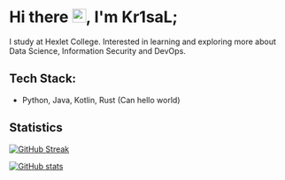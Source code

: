 # Hi there <img src="https://media.giphy.com/media/hvRJCLFzcasrR4ia7z/giphy.gif" width="25px">, I'm Kr1saL;

I study at Hexlet College. Interested in learning and exploring more about Data Science, Information Security and DevOps.

## Tech Stack:
* Python, Java, Kotlin, Rust (Can hello world)

## Statistics
[![GitHub Streak](https://github-readme-streak-stats.herokuapp.com?user=kr1sal&theme=tokyonight&hide_border=true)](https://git.io/streak-stats)

[![GitHub stats](https://github-readme-stats.vercel.app/api/top-langs?username=kr1sal&layout=compact&theme=tokyonight&hide_border=true)](https://github.com/anuraghazra/github-readme-stats)
